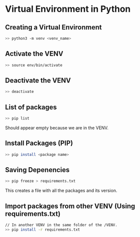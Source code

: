 # Virtual Environment in Python

## Creating a Virtual Environment

```bash
>> python3 -m venv <venv_name>
```

## Activate the VENV

```bash
>> source env/bin/activate
```

## Deactivate the VENV

```bash
>> deactivate
```

## List of packages
```bash
>> pip list
```
Should appear empty because we are in the VENV.

## Install Packages (PIP)

```bash
>> pip install <package name>
```

## Saving Depenencies
```bash
>> pip freeze > requirements.txt
```
This creates a file with all the packages and its version.

## Import packages from other VENV (Using requirements.txt)
```bash
// In another VENV in the same folder of the /VENV.
>> pip install -r requirements.txt
```

